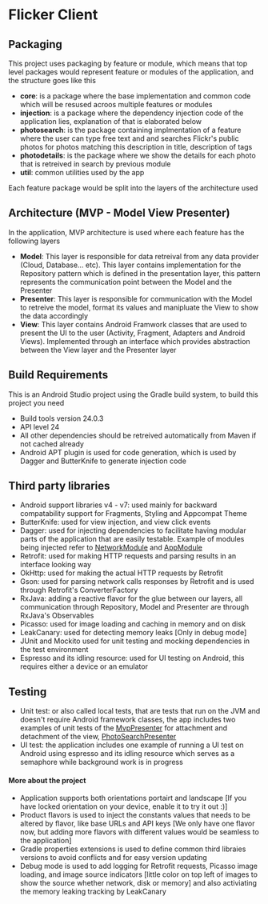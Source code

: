 # Flicker Client

## Packaging

This project uses packaging by feature or module, which means that top level packages would represent feature or modules of the application, and the structure goes like this

- **core**: is a package where the base implementation and common code which will be resused acroos multiple features or modules
- **injection**: is a package where the dependency injection code of the application lies, explanation of that is elaborated below
- **photosearch**: is the package containing implmentation of a feature where the user can type free text and and searches Flickr's public photos for photos matching this description in title, description of tags
- **photodetails**: is the package where we show the details for each photo that is retreived in search by previous module
- **util**: common utilities used by the app

Each feature package would be split into the layers of the architecture used

## Architecture (MVP - Model View Presenter)
In the application, MVP architecture is used where each feature has the following layers

- **Model**: This layer is responsible for data retreival from any data provider (Cloud, Database... etc). This layer contains implementation for the Repository pattern which is defined in the presentation layer, this pattern represents the communication point between the Model and the Presenter
- **Presenter**: This layer is responsible for communication with the Model to retreive the model, format its values and manipluate the View to show the data accordingly
- **View**: This layer contains Android Framwork classes that are used to present the UI to the user (Activity, Fragment, Adapters and Android Views). Implemented through an interface which provides abstraction between the View layer and the Presenter layer

## Build Requirements
This is an Android Studio project using the Gradle build system, to build this project you need
- Build tools version 24.0.3
- API level 24
- All other dependencies should be retreived automatically from Maven if not cached already
- Android APT plugin is used for code generation, which is used by Dagger and ButterKnife to generate injection code

## Third party libraries
- Android support libraries v4 - v7: used mainly for backward compatability support for Fragments, Styling and Appcompat Theme
- ButterKnife: used for view injection, and view click events
- Dagger: used for injecting dependencies to facilitate having modular parts of the application that are easily testable. Example of modules being injected refer to [NetworkModule](https://github.com/melmorabea/Flicker_Client/blob/develop/app/src/main/java/com/mobiquity/flicker/injection/network/NetworkModule.java) and [AppModule](https://github.com/melmorabea/Flicker_Client/blob/develop/app/src/main/java/com/mobiquity/flicker/injection/AppModule.java)
- Retrofit: used for making HTTP requests and parsing results in an interface looking way
- OkHttp: used for making the actual HTTP requests by Retrofit
- Gson: used for parsing network calls responses by Retrofit and is used through Retrofit's ConverterFactory
- RxJava: adding a reactive flavor for the glue between our layers, all communication through Repository, Model and Presenter are through RxJava's Observables
- Picasso: used for image loading and caching in memory and on disk
- LeakCanary: used for detecting memory leaks [Only in debug mode]
- JUnit and Mockito used for unit testing and mocking dependencies in the test environment
- Espresso and its idling resource: used for UI testing on Android, this requires either a device or an emulator

## Testing
- Unit test: or also called local tests, that are tests that run on the JVM and doesn't require Android framework classes, the app includes two examples of unit tests of the [MvpPresenter](https://github.com/melmorabea/Flicker_Client/blob/develop/app/src/main/java/com/mobiquity/flicker/core/presenter/MvpPresenter.java) for attachment and detachment of the view, [PhotoSearchPresenter](https://github.com/melmorabea/Flicker_Client/blob/develop/app/src/main/java/com/mobiquity/flicker/photosearch/presenter/PhotoSearchPresenter.java)
- UI test: the application includes one example of running a UI test on Android using espresso and its idling resource which serves as a semaphore while background work is in progress

#### More about the project
- Application supports both orientations portairt and landscape [If you have locked orientation on your device, enable it to try it out :)]
- Product flavors is used to inject the constants values that needs to be altered by flavor, like base URLs and API keys [We only have one flavor now, but adding more flavors with different values would be seamless to the application]
- Gradle properties extensions is used to define common third libraies versions to avoid conflicts and for easy version updating
- Debug mode is used to add logging for Retrofit requests, Picasso image loading, and image source indicators [little color on top left of images to show the source whether network, disk or memory] and also activiating the memory leaking tracking by LeakCanary
